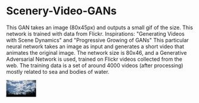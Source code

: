# Scenery-Video-GANs
This GAN takes an image (80x45px) and outputs a small gif of the size. This network is trained with data from Flickr. Inspirations: "Generating Videos with Scene Dynamics" and "Progressive Growing of GANs"
This particular neural network takes an image as input and generates a short video that animates the original image.
The network size is 80x46, and a Generative Adversarial Network is used, trained on Flickr videos collected from the web. 
The training data is a set of around 4000 videos (after processing) mostly related to sea and bodies of water.

![Original image before neural network evaluation](1.png "Original Image")
